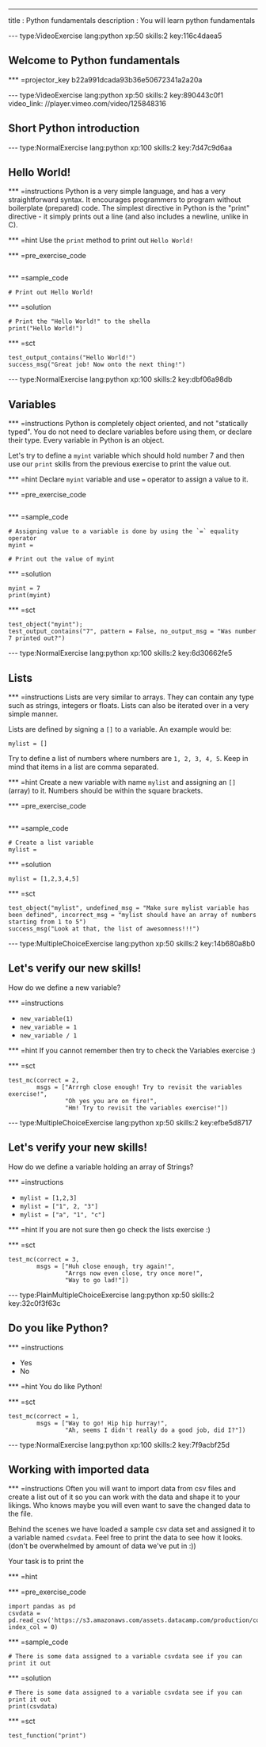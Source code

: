 ---
title       : Python fundamentals
description : You will learn python fundamentals

--- type:VideoExercise lang:python xp:50 skills:2 key:116c4daea5
## Welcome to Python fundamentals

*** =projector_key
b22a991dcada93b36e50672341a2a20a


--- type:VideoExercise lang:python xp:50 skills:2 key:890443c0f1 video_link: //player.vimeo.com/video/125848316
## Short Python introduction


--- type:NormalExercise lang:python xp:100 skills:2 key:7d47c9d6aa
## Hello World!


*** =instructions
Python is a very simple language, and has a very straightforward syntax. It encourages programmers to program without boilerplate (prepared) code. The simplest directive in Python is the "print" directive - it simply prints out a line (and also includes a newline, unlike in C).

*** =hint
Use the `print` method to print out `Hello World!`

*** =pre_exercise_code
```{python}

```

*** =sample_code
```{python}
# Print out Hello World!

```

*** =solution
```{python}
# Print the "Hello World!" to the shella
print("Hello World!")
```

*** =sct
```{python}
test_output_contains("Hello World!")
success_msg("Great job! Now onto the next thing!")
```



--- type:NormalExercise lang:python xp:100 skills:2 key:dbf06a98db
## Variables


*** =instructions
Python is completely object oriented, and not "statically typed". You do not need to declare variables before using them, or declare their type. Every variable in Python is an object.

Let's try to define a `myint` variable which should hold number 7 and then use our `print` skills from the previous exercise to print the value out.

*** =hint
Declare `myint` variable and use `=` operator to assign a value to it.


*** =pre_exercise_code
```{python}

```

*** =sample_code
```{python}
# Assigning value to a variable is done by using the `=` equality operator
myint = 

# Print out the value of myint

```

*** =solution
```{python}
myint = 7
print(myint)
```

*** =sct
```{python}
test_object("myint");
test_output_contains("7", pattern = False, no_output_msg = "Was number 7 printed out?")
```


--- type:NormalExercise lang:python xp:100 skills:2 key:6d30662fe5
## Lists


*** =instructions
Lists are very similar to arrays. They can contain any type such as strings, integers or floats. Lists can also be iterated over in a very simple manner.

Lists are defined by signing a `[]` to a variable. An example would be:
```{python}
mylist = []
```

Try to define a list of numbers where numbers are `1, 2, 3, 4, 5`. Keep in mind that items in a list are comma separated.

*** =hint
Create a new variable with name `mylist` and assigning an `[]` (array) to it.
Numbers should be within the square brackets.

*** =pre_exercise_code
```{python}

```

*** =sample_code
```{python}
# Create a list variable
mylist = 
```

*** =solution
```{python}
mylist = [1,2,3,4,5]
```

*** =sct
```{python}
test_object("mylist", undefined_msg = "Make sure mylist variable has been defined", incorrect_msg = "mylist should have an array of numbers starting from 1 to 5")
success_msg("Look at that, the list of awesomness!!!")
```



--- type:MultipleChoiceExercise lang:python xp:50 skills:2 key:14b680a8b0
## Let's verify our new skills!

How do we define a new variable?

*** =instructions
- `new_variable(1)`
- `new_variable = 1`
- `new_variable / 1`

*** =hint
If you cannot remember then try to check the Variables exercise :)

*** =sct
```{python}
test_mc(correct = 2, 
        msgs = ["Arrrgh close enough! Try to revisit the variables exercise!",
                "Oh yes you are on fire!",
                "Hm! Try to revisit the variables exercise!"])
```


--- type:MultipleChoiceExercise lang:python xp:50 skills:2 key:efbe5d8717
## Let's verify your new skills!

How do we define a variable holding an array of Strings?

*** =instructions
- `mylist = [1,2,3]`
- `mylist = ["1", 2, "3"]`
- `mylist = ["a", "1", "c"]`

*** =hint
If you are not sure then go check the lists exercise :)

*** =sct
```{python}
test_mc(correct = 3,
        msgs = ["Huh close enough, try again!",
                "Arrgs now even close, try once more!",
                "Way to go lad!"])
```



--- type:PlainMultipleChoiceExercise lang:python xp:50 skills:2 key:32c0f3f63c
## Do you like Python?


*** =instructions
- Yes
- No

*** =hint
You do like Python!

*** =sct
```{python}
test_mc(correct = 1,
        msgs = ["Way to go! Hip hip hurray!",
                "Ah, seems I didn't really do a good job, did I?"])
```

--- type:NormalExercise lang:python xp:100 skills:2 key:7f9acbf25d
## Working with imported data


*** =instructions
Often you will want to import data from csv files and create a list out of it so you can work with the data and shape it to your likings.
Who knows maybe you will even want to save the changed data to the file.

Behind the scenes we have loaded a sample csv data set and assigned it to a variable named `csvdata`.
Feel free to print the data to see how it looks. (don't be overwhelmed by amount of data we've put in :))

Your task is to print the

*** =hint


*** =pre_exercise_code
```{python}
import pandas as pd
csvdata = pd.read_csv('https://s3.amazonaws.com/assets.datacamp.com/production/course_5485/datasets/FL_insurance_sample.csv', index_col = 0)
```

*** =sample_code
```{python}
# There is some data assigned to a variable csvdata see if you can print it out

```

*** =solution
```{python}
# There is some data assigned to a variable csvdata see if you can print it out
print(csvdata)
```

*** =sct
```{python}
test_function("print")
```
